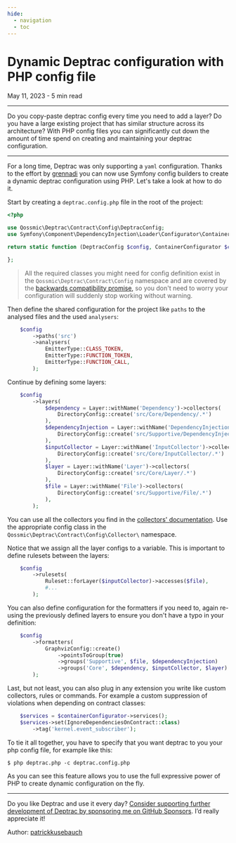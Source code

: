 ```yaml
---
hide:
  - navigation
  - toc
---
```


# Dynamic Deptrac configuration with PHP config file

May 11, 2023 - 5 min read

---

Do you copy-paste deptrac config every time you need to
add a layer? Do you have a large existing project that has similar structure across its architecture? With PHP config files you can significantly cut down the amount of time spend on creating and maintaining your deptrac configuration.

---

For a long time, Deptrac was only supporting a `yaml` configuration. Thanks to the effort by [grennadi](https://github.com/gennadigennadigennadi) you can now use Symfony config builders to create a dynamic deptrac configuration using PHP. Let's take a look at how to do it.

Start by creating a `deptrac.config.php` file in the root of the project:

```php
<?php

use Qossmic\Deptrac\Contract\Config\DeptracConfig;
use Symfony\Component\DependencyInjection\Loader\Configurator\ContainerConfigurator;

return static function (DeptracConfig $config, ContainerConfigurator $containerConfigurator): void {

};
```

> All the required classes you might need for config definition exist in the `Qossmic\Deptrac\Contract\Config` namespace and are covered by the [backwards compatibility promise,](../bc_policy.md) so you don't need to worry your configuration will suddenly stop working without warning.

Then define the shared configuration for the project like `paths` to the analysed files and the used `analysers`:

```php
    $config
        ->paths('src')
        ->analysers(
            EmitterType::CLASS_TOKEN,
            EmitterType::FUNCTION_TOKEN,
            EmitterType::FUNCTION_CALL,
        );
```

Continue by defining some layers:

```php
    $config
        ->layers(
            $dependency = Layer::withName('Dependency')->collectors(
                DirectoryConfig::create('src/Core/Dependency/.*')
            ),
            $dependencyInjection = Layer::withName('DependencyInjection')->collectors(
                DirectoryConfig::create('src/Supportive/DependencyInjection/.*')
            ),
            $inputCollector = Layer::withName('InputCollector')->collectors(
                DirectoryConfig::create('src/Core/InputCollector/.*')
            ),
            $layer = Layer::withName('Layer')->collectors(
                DirectoryConfig::create('src/Core/Layer/.*')
            ),
            $file = Layer::withName('File')->collectors(
                DirectoryConfig::create('src/Supportive/File/.*')
            ),
        );
```

You can use all the collectors you find in the [collectors' documentation](../collectors.md). Use the appropriate config class in the  `Qossmic\Deptrac\Contract\Config\Collector\` namespace.

Notice that we assign all the layer configs to a variable. This is important to define rulesets between the layers:

```php
    $config
        ->rulesets(
            Ruleset::forLayer($inputCollector)->accesses($file),
            #...
        );
```

You can also define configuration for the formatters if you need to, again re-using the previously defined layers to ensure you don't have a typo in your definition:

```php
    $config
        ->formatters(
            GraphvizConfig::create()
                ->pointsToGroup(true)
                ->groups('Supportive', $file, $dependencyInjection)
                ->groups('Core', $dependency, $inputCollector, $layer)
        );
```

Last, but not least, you can also plug in any extension you write like custom collectors, rules or commands. For example a custom suppression of violations when depending on contract classes:

```php
    $services = $containerConfigurator->services();
    $services->set(IgnoreDependenciesOnContract::class)
        ->tag('kernel.event_subscriber');
```

To tie it all together, you have to specify that you want deptrac to you your php config file, for example like this:

```console
$ php deptrac.php -c deptrac.config.php
```

As you can see this feature allows you to use the full expressive power of PHP to create dynamic configuration on the fly.

---
Do you like Deptrac and use it every day? [Consider supporting further development of Deptrac by sponsoring me on GitHub Sponsors](https://github.com/sponsors/patrickkusebauch). I’d really appreciate it!

Author: [patrickkusebauch](https://github.com/patrickkusebauch)
